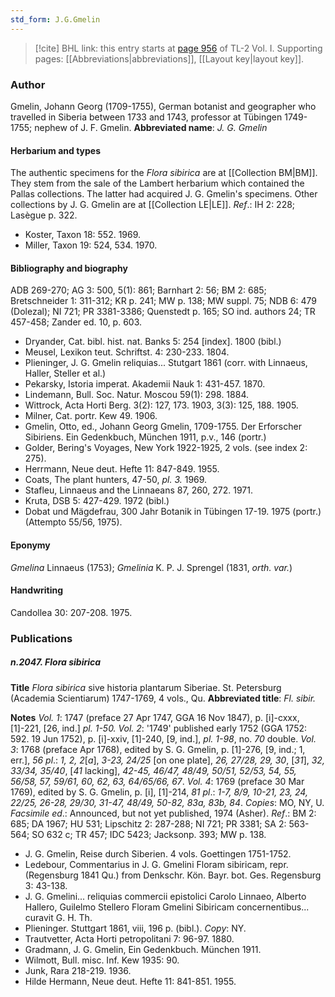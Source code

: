 ```yaml
---
std_form: J.G.Gmelin
---
```


> [!cite] BHL link: this entry starts at [page 956](https://www.biodiversitylibrary.org/page/33121087) of TL-2 Vol. I.
> Supporting pages: [[Abbreviations|abbreviations]], [[Layout key|layout key]].

### Author

Gmelin, Johann Georg (1709-1755), German botanist and geographer who travelled in Siberia between 1733 and 1743, professor at Tübingen 1749-1755; nephew of J. F. Gmelin. 
**Abbreviated name**: *J. G. Gmelin*

#### Herbarium and types

The authentic specimens for the *Flora sibirica* are at [[Collection BM|BM]]. They stem from the sale of the Lambert herbarium which contained the Pallas collections. The latter had acquired J. G. Gmelin's specimens. Other collections by J. G. Gmelin are at [[Collection LE|LE]].
*Ref*.: IH 2: 228; Lasègue p. 322.
- Koster, Taxon 18: 552. 1969.
- Miller, Taxon 19: 524, 534. 1970.

#### Bibliography and biography

ADB 269-270; AG 3: 500, 5(1): 861; Barnhart 2: 56; BM 2: 685; Bretschneider 1: 311-312; KR p. 241; MW p. 138; MW suppl. 75; NDB 6: 479 (Dolezal); NI 721; PR 3381-3386; Quenstedt p. 165; SO ind. authors 24; TR 457-458; Zander ed. 10, p. 603.
- Dryander, Cat. bibl. hist. nat. Banks 5: 254 \[index\]. 1800 (bibl.)
- Meusel, Lexikon teut. Schriftst. 4: 230-233. 1804.
- Plieninger, J. G. Gmelin reliquias... Stutgart 1861 (corr. with Linnaeus, Haller, Steller et al.)
- Pekarsky, Istoria imperat. Akademii Nauk 1: 431-457. 1870.
- Lindemann, Bull. Soc. Natur. Moscou 59(1): 298. 1884.
- Wittrock, Acta Horti Berg. 3(2): 127, 173. 1903, 3(3): 125, 188. 1905.
- Milner, Cat. portr. Kew 49. 1906.
- Gmelin, Otto, ed., Johann Georg Gmelin, 1709-1755. Der Erforscher Sibiriens. Ein Gedenkbuch, München 1911, p.v., 146 (portr.)
- Golder, Bering's Voyages, New York 1922-1925, 2 vols. (see index 2: 275).
- Herrmann, Neue deut. Hefte 11: 847-849. 1955.
- Coats, The plant hunters, 47-50, *pl. 3.* 1969.
- Stafleu, Linnaeus and the Linnaeans 87, 260, 272. 1971.
- Kruta, DSB 5: 427-429. 1972 (bibl.)
- Dobat und Mägdefrau, 300 Jahr Botanik in Tübingen 17-19. 1975 (portr.) (Attempto 55/56, 1975).

#### Eponymy

*Gmelina* Linnaeus (1753); *Gmelinia* K. P. J. Sprengel (1831, *orth. var.*)

#### Handwriting

Candollea 30: 207-208. 1975.

### Publications

##### n.2047. Flora sibirica

**Title**
*Flora sibirica* sive historia plantarum Siberiae. St. Petersburg (Academia Scientiarum) 1747-1769, 4 vols., Qu.
**Abbreviated title**: *Fl. sibir.*

**Notes**
*Vol. 1*: 1747 (preface 27 Apr 1747, GGA 16 Nov 1847), p. \[i\]-cxxx, \[1\]-221, \[26, ind.\] *pl. 1-50.*
*Vol. 2*: '1749' published early 1752 (GGA 1752: 592. 19 Jun 1752), p. \[i\]-xxiv, \[1\]-240, \[9, ind.\], *pl. 1-98*, no. *70* double.
*Vol. 3*: 1768 (preface Apr 1768), edited by S. G. Gmelin, p. \[1\]-276, \[9, ind.; 1, err.\], *56 pl*.: *1, 2, 2*\[*a*\], *3-23, 24/25* \[on one plate\], *26, 27/28, 29, 30*, \[*31*\], *32, 33/34, 35/40*, \[*41* lacking\], *42-45, 46/47, 48/49, 50/51, 52/53, 54, 55, 56/58, 57, 59/61, 60, 62, 63, 64/65/66, 67*.
*Vol. 4*: 1769 (preface 30 Mar 1769), edited by S. G. Gmelin, p. \[i\], \[1\]-214, *81 pl*.: *1-7, 8/9, 10-21, 23, 24, 22/25, 26-28, 29/30, 31-47, 48/49, 50-82, 83a, 83b, 84*.
*Copies*: MO, NY, U.
*Facsimile ed*.: Announced, but not yet published, 1974 (Asher).
*Ref*.: BM 2: 685; DA 1967; HU 531; Lipschitz 2: 287-288; NI 721; PR 3381; SA 2: 563-564; SO 632 c; TR 457; IDC 5423; Jacksonp. 393; MW p. 138.
- J. G. Gmelin, Reise durch Siberien. 4 vols. Goettingen 1751-1752.
- Ledebour, Commentarius in J. G. Gmelini Floram sibiricam, repr. (Regensburg 1841 Qu.) from Denkschr. Kön. Bayr. bot. Ges. Regensburg 3: 43-138.
- J. G. Gmelini... reliquias commercii epistolici Carolo Linnaeo, Alberto Hallero, Guilelmo Stellero Floram Gmelini Sibiricam concernentibus... curavit G. H. Th.
- Plieninger. Stuttgart 1861, viii, 196 p. (bibl.). *Copy*: NY.
- Trautvetter, Acta Horti petropolitani 7: 96-97. 1880.
- Gradmann, J. G. Gmelin, Ein Gedenkbuch. München 1911.
- Wilmott, Bull. misc. Inf. Kew 1935: 90.
- Junk, Rara 218-219. 1936.
- Hilde Hermann, Neue deut. Hefte 11: 841-851. 1955.

